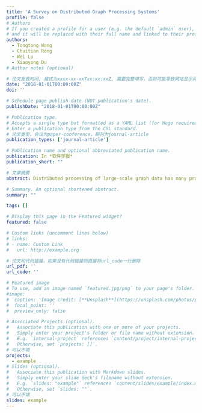 ```yaml
---
title: 'A Survey on Distributed Graph Processing Systems'
profile: false
# Authors
# If you created a profile for a user (e.g. the default `admin` user), write the username (folder name) here
# and it will be replaced with their full name and linked to their profile.
authors:
  - Tongtong Wang
  - Chuitian Rong
  - Wei Lu
  - Xiaoyong Du
# Author notes (optional)

# 论文发表时间, 格式为xxxx-xx-xxTxx:xx:xxZ, 需要完整填写，否则可能导致网站显示异常
date: "2018-01-01T00:00:00Z"
doi: ''

# Schedule page publish date (NOT publication's date).
publishDate: "2018-01-01T00:00:00Z"

# Publication type.
# Accepts a single type but formatted as a YAML list (for Hugo requirements).
# Enter a publication type from the CSL standard.
# 论文类型，会议为paper-conference，期刊为journal-article
publication_types: ['journal-article']

# Publication name and optional abbreviated publication name.
publication: In *软件学报*
publication_short: ""

# 文章摘要
abstract: Distributed processing of large-scale graph data has many practical applications and has been widely studied. In recent years, a lot of distributed graph processing frameworks and algorithms have been proposed. While many eforts have been devoted to analyzing these, with most analyzing them based on programming models, less research focuses on understanding their challenges in distributed environments. Applying graph tasks to distributed environments is not easy, often facing numerous challenges through our analysis, including parallelism, load balancing, communication overhead, and bandwidth.In this paper, we provide an extensive overview of the current state-of-the-art in this ield by outlining the challenges and solutions of distributed graph algorithms. We irst conduct a systematic analysis of the inherent challenges in distributed graph processing, followed by presenting an overview of existing general solutions. Subsequently, we survey the challenges highlighted in recent distributed graph processing papers and the strategies adopted to address them. Finally, we discuss the current research trends and identify potential future opportunities.

# Summary. An optional shortened abstract.
summary: ""

tags: []

# Display this page in the Featured widget?
featured: false

# Custom links (uncomment lines below)
# links:
# - name: Custom Link
#   url: http://example.org

# 论文和代码链接，如果没有代码链接则直接将url_code一行删除
url_pdf: ''
url_code: ''

# Featured image
# To use, add an image named `featured.jpg/png` to your page's folder.
#image:
#  caption: 'Image credit: [**Unsplash**](https://unsplash.com/photos/pLCdAaMFLTE)'
#  focal_point: ''
#  preview_only: false

# Associated Projects (optional).
#   Associate this publication with one or more of your projects.
#   Simply enter your project's folder or file name without extension.
#   E.g. `internal-project` references `content/project/internal-project/index.md`.
#   Otherwise, set `projects: []`.
# 可以不填
projects:
  - example
# Slides (optional).
#   Associate this publication with Markdown slides.
#   Simply enter your slide deck's filename without extension.
#   E.g. `slides: "example"` references `content/slides/example/index.md`.
#   Otherwise, set `slides: ""`.
# 可以不填
slides: example
---
```

